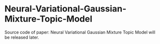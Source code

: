 # Neural-Variational-Gaussian-Mixture-Topic-Model
Source code of paper: Neural Variational Gaussian Mixture Topic Model will be released later.

